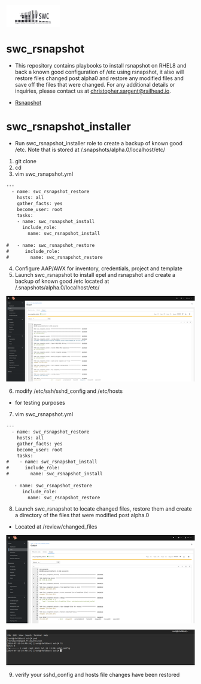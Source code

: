 ![alt text](swclogo.jpg)
# swc_rsnapshot
* This repository contains playbooks to install rsnapshot on RHEL8 and back a known good configuration of /etc using rsnapshot, it also will restore files changed post alpha0 and restore any modified files and save off the files that were changed. For any additional details or inquiries, please contact us at christopher.sargent@railhead.io.

* [Rsnapshot](https://github.com/rsnapshot/rsnapshot)

# swc_rsnapshot_installer 
* Run swc_rsnapshot_installer role to create a backup of known good /etc. Note that is stored at /.snapshots/alpha.0/localhost/etc/
1. git clone
2. cd 
3. vim swc_rsnapshot.yml
```
---
  - name: swc_rsnapshot_restore
    hosts: all
    gather_facts: yes
    become_user: root
    tasks:
    - name: swc_rsnapshot_install
      include_role:
        name: swc_rsnapshot_install

#   - name: swc_rsnapshot_restore
#      include_role:
#        name: swc_rsnapshot_restore
```
4. Configure AAP/AWX for inventory, credentials, project and template
5. Launch swc_rsnapshot to install epel and rsnapshot and create a backup of known good /etc located at /.snapshots/alpha.0/localhost/etc/

![Screenshot](resources/screenshot01.png)

6. modify /etc/ssh/sshd_config and /etc/hosts
* for testing purposes

7. vim swc_rsnapshot.yml
```
---
  - name: swc_rsnapshot_restore
    hosts: all
    gather_facts: yes
    become_user: root
    tasks:
#    - name: swc_rsnapshot_install
#      include_role:
#        name: swc_rsnapshot_install

   - name: swc_rsnapshot_restore
      include_role:
        name: swc_rsnapshot_restore
```
8. Launch swc_rsnapshot to locate changed files, restore them and create a directory of the files that were modified post alpha.0
* Located at /review/changed_files

![Screenshot](resources/screenshot02.png)

![Screenshot](resources/screenshot03.png)

9. verify your sshd_config and hosts file changes have been restored